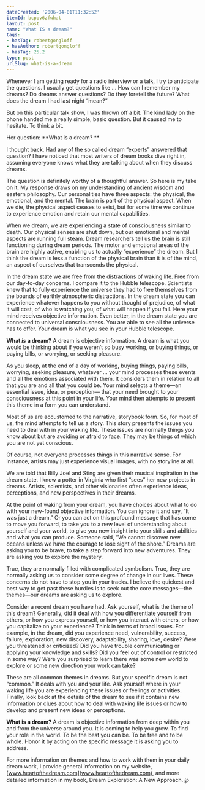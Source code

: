 ```yaml
---
dateCreated: '2006-04-01T11:32:52'
itemId: bcpov6zfwhat
layout: post
name: "What IS a dream?"
tags:
- hasTag: robertgongloff
- hasAuthor: robertgongloff
- hasTag: 25.2
type: post
urlSlug: what-is-a-dream
---
```


Whenever I am getting ready for a radio interview or a talk, I try to anticipate the questions. I usually get questions like … How can I remember my dreams? Do dreams answer questions? Do they foretell the future? What does the dream I had last night “mean?” 

But on this particular talk show, I was thrown off a bit. The kind lady on the phone handed me a really simple, basic question. But it caused me to hesitate. To think a bit. 

Her question: **What is a dream? **

I thought back. Had any of the so called dream “experts” answered that question? I have noticed that most writers of dream books dive right in, assuming everyone knows what they are talking about when they discuss dreams. 

The question is definitely worthy of a thoughtful answer. So here is my take on it. My response draws on my understanding of ancient wisdom and eastern philosophy. Our personalities have three aspects: the physical, the emotional, and the mental. The brain is part of the physical aspect. When we die, the physical aspect ceases to exist, but for some time we continue to experience emotion and retain our mental capabilities. 

When we dream, we are experiencing a state of consciousness similar to death. Our physical senses are shut down, but our emotional and mental aspects are running full steam. Dream researchers tell us the brain is still functioning during dream periods. The motor and emotional areas of the brain are highly active, enabling us to actually “experience” the dream. But I think the dream is less a function of the physical brain than it is of the mind, an aspect of ourselves that transcends the physical. 

In the dream state we are free from the distractions of waking life. Free from our day-to-day concerns. I compare it to the Hubble telescope. Scientists knew that to fully experience the universe they had to free themselves from the bounds of earthly atmospheric distractions. In the dream state you can experience whatever happens to you without thought of prejudice, of what it will cost, of who is watching you, of what will happen if you fail. Here your mind receives objective information. Even better, in the dream state you are connected to universal consciousness. You are able to see all the universe has to offer. Your dream is what you see in your Hubble telescope. 

**What *is* a dream?** A dream is objective information. A dream is what you would be thinking about if you weren’t so busy working, or buying things, or paying bills, or worrying, or seeking pleasure. 

As you sleep, at the end of a day of working, buying things, paying bills, worrying, seeking pleasure, whatever … your mind processes these events and all the emotions associated with them. It considers them in relation to all that you are and all that you could be. Your mind selects a theme—an essential issue, idea, or perception— that your need brought to your consciousness at this point in your life. Your mind then attempts to present this theme in a form you can understand. 

Most of us are accustomed to the narrative, storybook form. So, for most of us, the mind attempts to tell us a story. This story presents the issues you need to deal with in your waking life. These issues are normally things you know about but are avoiding or afraid to face. They may be things of which you are not yet conscious. 

Of course, not everyone processes things in this narrative sense. For instance, artists may just experience visual images, with no storyline at all. 

We are told that Billy Joel and Sting are given their musical inspiration in the dream state. I know a potter in Virginia who first “sees” her new projects in dreams. Artists, scientists, and other visionaries often experience ideas, perceptions, and new perspectives in their dreams. 

At the point of waking from your dream, you have choices about what to do with your new-found objective information. You can ignore it and say, “It was just a dream.” Or you can act on this profound message that has come to move you forward, to take you to a new level of understanding about yourself and your world, to give you new insight into your skills and abilities and what you can produce. Someone said, “We cannot discover new oceans unless we have the courage to lose sight of the shore.” Dreams are asking you to be brave, to take a step forward into new adventures. They are asking you to explore the mystery. 

True, they are normally filled with complicated symbolism. True, they are normally asking us to consider some degree of change in our lives. These concerns do not have to stop you in your tracks. I believe the quickest and best way to get past these hurdles is to seek out the core messages—the themes—our dreams are asking us to explore. 

Consider a recent dream you have had. Ask yourself, what is the theme of this dream? Generally, did it deal with how you differentiate yourself from others, or how you express yourself, or how you interact with others, or how you capitalize on your experience? Think in terms of broad issues. For example, in the dream, did you experience need, vulnerability, success, failure, exploration, new discovery, adaptability, sharing, love, desire? Were you threatened or criticized? Did you have trouble communicating or applying your knowledge and skills? Did you feel out of control or restricted in some way? Were you surprised to learn there was some new world to explore or some new direction your work can take? 

These are all common themes in dreams. But your specific dream is not “common.” It deals with you and your life. Ask yourself where in your waking life you are experiencing these issues or feelings or activities. Finally, look back at the details of the dream to see if it contains new information or clues about how to deal with waking life issues or how to develop and present new ideas or perceptions.

**What is a dream?** A dream is objective information from deep within you and from the universe around you. It is coming to help you grow. To find your role in the world. To be the best you can be. To be free and to be whole. Honor it by acting on the specific message it is asking you to address. 

For more information on themes and how to work with them in your daily dream work, I provide general information on my website, [www.heartofthedream.com](www.heartofthedream.com), and more detailed information in my book, Dream Exploration: A New Approach. ℘




